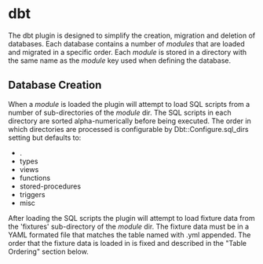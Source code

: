 dbt
===

The dbt plugin is designed to simplify the creation, migration and deletion of databases. Each database contains a number of _modules_ that are loaded and migrated in a specific order. Each _module_ is stored in a directory with the same name as the _module_ key used when defining the database.

Database Creation
-----------------

When a _module_ is loaded the plugin will attempt to load SQL scripts from a number of sub-directories of the _module_ dir. The SQL scripts in each directory are sorted alpha-numerically before being executed. The order in which directories are processed is configurable by Dbt::Configure.sql_dirs setting but defaults to:

* .
* types
* views
* functions
* stored-procedures
* triggers
* misc

After loading the SQL scripts the plugin will attempt to load fixture data from the 'fixtures' sub-directory of the _module_ dir. The fixture data must be in a YAML formated file that matches the table named with .yml appended. The order that the fixture data is loaded in is fixed and described in the "Table Ordering" section below.
